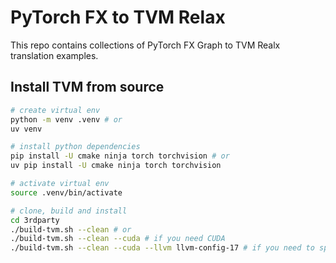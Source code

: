 # PyTorch FX to TVM Relax

This repo contains collections of PyTorch FX Graph to TVM Realx translation examples.

## Install TVM from source

```sh
# create virtual env
python -m venv .venv # or
uv venv

# install python dependencies
pip install -U cmake ninja torch torchvision # or
uv pip install -U cmake ninja torch torchvision

# activate virtual env
source .venv/bin/activate

# clone, build and install
cd 3rdparty
./build-tvm.sh --clean # or
./build-tvm.sh --clean --cuda # if you need CUDA
./build-tvm.sh --clean --cuda --llvm llvm-config-17 # if you need to specify llvm version
```
